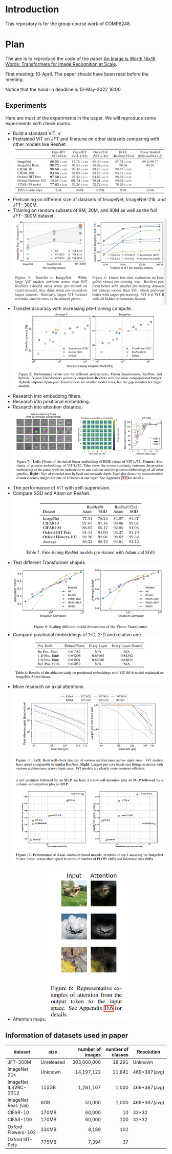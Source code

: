 # Introduction
This repository is for the group course work of COMP6248.

# Plan
The aim is to reproduce the code of the paper [An Image is Worth 16x16 Words: Transformers for Image Recognition at Scale](https://openreview.net/forum?id=YicbFdNTTy).

First meeting: 10-April. The paper should have been read before the meeting.

Notice that the hand-in deadline is 13-May-2022 16:00.

## Experiments

Here are most of the experiments in the paper. We will reproduce some experiments with check marks.
* Build a standard ViT. √ 
* Pretrained ViT on JFT and finetune on other datasets comparing with other models like ResNet.
![1](img/1.png)
* Pretraining on different size of datasets of ImageNet, ImageNet-21k, and JFT-
300M.
* Training on random subsets of 9M, 30M, and 90M as well as the full JFT-
300M dataset.
![2](img/2.png)
* Transfer accuracy with increasing pre-training compute.
![3](img/3.png)
* Research into embedding filters.
* Research into positional embedding.
* Research into attention distance.
![4](img/4.png)
* The performance of ViT with self-supervision.
* Compare SGD and Adam on ResNet.
![](img/5.png)
* Test different Transformer shapes.
![](img/6.png)
* Compare positional embeddings of 1-D, 2-D and relative one.
![](img/7.png)
* More research on axial attentions.
![](img/8.png)
* Attention maps.
![](img/9.png)

## Information of datasets used in paper

| dataset              | size       | number of images | number of classes | Resolution   |
|----------------------|------------|-----------------:|------------------:|--------------|
| JFT-300M             | Unreleased |      303,000,000 |            18,291 | Unknown      |
| ImageNet 21k         | Unknown    |       14,197,122 |            21,841 | 469*387(avg) |
| ImageNet ILSVRC-2012 | 155GB      |        1,281,167 |             1,000 | 469*387(avg) |
| ImageNet ReaL (val)  | 6GB        |           50,000 |             1,000 | 469*387(avg) |
| CIFAR-10             | 170MB      |           60,000 |                10 | 32*32        |
| CIFAR-100            | 170MB      |           60,000 |               100 | 32*32        |
| Oxford Flowers-102   | 330MB      |            8,189 |               102 |              |
| Oxford IIIT-Pets     | 775MB      |            7,394 |                37 |              |